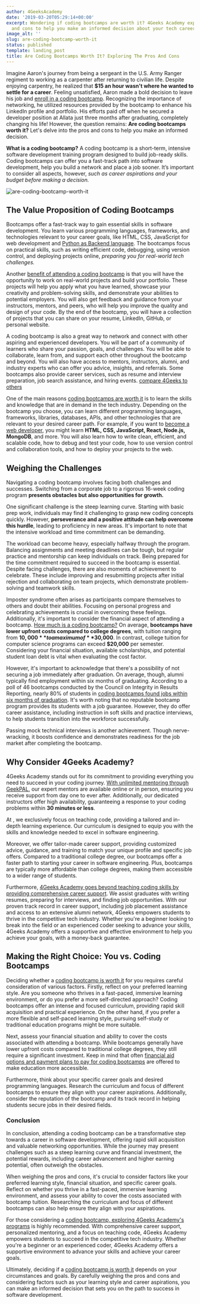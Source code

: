 ```yaml
---
author: 4GeeksAcademy
date: '2019-03-20T05:29:14+00:00'
excerpt: Wondering if coding bootcamps are worth it? 4Geeks Academy explores the pros
  and cons to help you make an informed decision about your tech career.
image_alt: ''
slug: are-coding-bootcamp-worth-it
status: published
template: landing_post
title: Are Coding Bootcamps Worth It? Exploring The Pros And Cons
---
```

Imagine Aaron's journey from being a sergeant in the U.S. Army Ranger regiment to working as a carpenter after returning to civilian life. Despite enjoying carpentry, he realized that **$15 an hour wasn't where he wanted to settle for a career**. Feeling unsatisfied, Aaron made a bold decision to leave his job and [enroll in a coding bootcamp](https://4geeksacademy.com/us/coding-bootcamp). Recognizing the importance of networking, he utilized resources provided by the bootcamp to enhance his LinkedIn profile and portfolio. His efforts paid off when he secured a developer position at Allata just three months after graduating, completely changing his life! However, the question remains: **Are coding bootcamps worth it?** Let's delve into the pros and cons to help you make an informed decision.

**What is a coding bootcamp?** A coding bootcamp is a short-term, intensive software development training program designed to build job-ready skills. Coding bootcamps can offer you a fast-track path into software development, help you build a network and place a job sooner. It’s important to consider all aspects, however, *such as career aspirations and your budget before making a decision.*

![are-coding-bootcamp-worth-it](https://breathecode.herokuapp.com/v1/media/file/coding-bootcamp-choise-jpg "are coding bootcamp worth it")

## The Value Proposition of Coding Bootcamps

Bootcamps offer a fast-track way to gain essential skills in software development. You learn various programming languages, frameworks, and technologies relevant to your career goals, like HTML, CSS, JavaScript for web development and [Python as Backend language](https://4geeksacademy.com/us/python-bootcamp/why-we-teach-python-4geeks). The bootcamps focus on practical skills, such as writing efficient code, debugging, using version control, and deploying projects online, *preparing you for real-world tech challenges.*

Another [benefit of attending a coding bootcamp](https://4geeksacademy.com/us/full-stack-developer/full-stack-bootcamp) is that you will have the opportunity to work on real-world projects and build your portfolio. These projects will help you apply what you have learned, showcase your creativity and problem-solving skills, and demonstrate your abilities to potential employers. You will also get feedback and guidance from your instructors, mentors, and peers, who will help you improve the quality and design of your code. By the end of the bootcamp, you will have a collection of projects that you can share on your resume, LinkedIn, GitHub, or personal website.

A coding bootcamp is also a great way to network and connect with other aspiring and experienced developers. You will be part of a community of learners who share your passion, goals, and challenges. You will be able to collaborate, learn from, and support each other throughout the bootcamp and beyond. You will also have access to mentors, instructors, alumni, and industry experts who can offer you advice, insights, and referrals. Some bootcamps also provide career services, such as resume and interview preparation, job search assistance, and hiring events. [compare 4Geeks to others](https://4geeksacademy.com/us/geeks-vs-others)

One of the main reasons [coding bootcamps are worth it](https://4geeksacademy.com/us/coding-bootcamp) is to learn the skills and knowledge that are in demand in the tech industry. Depending on the bootcamp you choose, you can learn different programming languages, frameworks, libraries, databases, APIs, and other technologies that are relevant to your desired career path. For example, if you want to [become a web developer](https://4geeksacademy.com/us/full-stack-developer/how-to-become-a-full-stack-developer), you might learn **HTML, CSS, JavaScript, React, Node.js, MongoDB**, and more. You will also learn how to write clean, efficient, and scalable code, how to debug and test your code, how to use version control and collaboration tools, and how to deploy your projects to the web.

## Weighing the Challenges

Navigating a coding bootcamp involves facing both challenges and successes. Switching from a corporate job to a rigorous 16-week coding program **presents obstacles but also opportunities for growth.**

One significant challenge is the steep learning curve. Starting with basic prep work, individuals may find it challenging to grasp new coding concepts quickly. However, **perseverance and a positive attitude can help overcome this hurdle**, leading to proficiency in new areas. It's important to note that the intensive workload and time commitment can be demanding.

The workload can become heavy, especially halfway through the program. Balancing assignments and meeting deadlines can be tough, but regular practice and mentorship can keep individuals on track. Being prepared for the time commitment required to succeed in the bootcamp is essential. Despite facing challenges, there are also moments of achievement to celebrate. These include improving and resubmitting projects after initial rejection and collaborating on team projects, which demonstrate problem-solving and teamwork skills.

Imposter syndrome often arises as participants compare themselves to others and doubt their abilities. Focusing on personal progress and celebrating achievements is crucial in overcoming these feelings. Additionally, it's important to consider the financial aspect of attending a bootcamp. [How much is a coding bootcamp?](https://4geeksacademy.com/us/coding-bootcamp/how-much-is-a-coding-bootcamp) On average, **bootcamps have lower upfront costs compared to college degrees**, with tuition ranging from **$10,000** to a maximum of **$30,000**. In contrast, college tuition for computer science programs can exceed **$20,000** per semester. Considering your financial situation, available scholarships, and potential student loan debt is vital when evaluating the cost factor.

However, it's important to acknowledge that there's a possibility of not securing a job immediately after graduation. On average, though, alumni typically find employment within six months of graduating. According to a poll of 46 bootcamps conducted by the Council on Integrity in Results Reporting, nearly 80% of students in [coding bootcamps found jobs within six months of graduation](https://4geeksacademy.com/us/full-stack-developer/full-stack-developer-interview-questions). It's worth noting that no reputable bootcamp program provides its students with a job guarantee. However, they do offer career assistance, including instruction in soft skills and practice interviews, to help students transition into the workforce successfully.

Passing mock technical interviews is another achievement. Though nerve-wracking, it boosts confidence and demonstrates readiness for the job market after completing the bootcamp.

## Why Consider 4Geeks Academy?

4Geeks Academy stands out for its commitment to providing everything you need to succeed in your coding journey. [With unlimited mentoring through GeekPAL](https://4geeksacademy.com/us/geekpal-support), our expert mentors are available online or in person, ensuring you receive support from day one to ever after. Additionally, our dedicated instructors offer high availability, guaranteeing a response to your coding problems within **30 minutes or less**.

At , we exclusively focus on teaching code, providing a tailored and in-depth learning experience. Our curriculum is designed to equip you with the skills and knowledge needed to excel in software engineering.

Moreover, we offer tailor-made career support, providing customized advice, guidance, and training to match your unique profile and specific job offers. Compared to a traditional college degree, our bootcamps offer a faster path to starting your career in software engineering. Plus, bootcamps are typically more affordable than college degrees, making them accessible to a wider range of students.

Furthermore, [4Geeks Academy goes beyond teaching coding skills by providing comprehensive career support](https://4geeksacademy.com/us/coding-campus/online-coding-bootcamp). We assist graduates with writing resumes, preparing for interviews, and finding job opportunities. With our proven track record in career support, including job placement assistance and access to an extensive alumni network, 4Geeks empowers students to thrive in the competitive tech industry. Whether you're a beginner looking to break into the field or an experienced coder seeking to advance your skills, 4Geeks Academy offers a supportive and effective environment to help you achieve your goals, with a money-back guarantee.

## Making the Right Choice: You vs. Coding Bootcamps

Deciding whether a [coding bootcamp is worth it](https://4geeksacademy.com/us/coding-bootcamp) for you requires careful consideration of various factors. Firstly, reflect on your preferred learning style. Are you someone who thrives in a fast-paced, immersive learning environment, or do you prefer a more self-directed approach? Coding bootcamps offer an intense and focused curriculum, providing rapid skill acquisition and practical experience. On the other hand, if you prefer a more flexible and self-paced learning style, pursuing self-study or traditional education programs might be more suitable.

Next, assess your financial situation and ability to cover the costs associated with attending a bootcamp. While bootcamps generally have lower upfront costs compared to traditional college degrees, they still require a significant investment. Keep in mind that often [financial aid options and payment plans to pay for coding bootcamps](https://4geeksacademy.com/us/trends-and-tech/pay-tuition-4geeks) are offered to make education more accessible.

Furthermore, think about your specific career goals and desired programming languages. Research the curriculum and focus of different bootcamps to ensure they align with your career aspirations. Additionally, consider the reputation of the bootcamp and its track record in helping students secure jobs in their desired fields.


### Conclusion

In conclusion, attending a coding bootcamp can be a transformative step towards a career in software development, offering rapid skill acquisition and valuable networking opportunities. While the journey may present challenges such as a steep learning curve and financial investment, the potential rewards, including career advancement and higher earning potential, often outweigh the obstacles.

When weighing the pros and cons, it's crucial to consider factors like your preferred learning style, financial situation, and specific career goals. Reflect on whether you thrive in a fast-paced, immersive learning environment, and assess your ability to cover the costs associated with bootcamp tuition. Researching the curriculum and focus of different bootcamps can also help ensure they align with your aspirations.

For those considering a [coding bootcamp, exploring 4Geeks Academy's programs](https://4geeksacademy.com/us/coding-bootcamps/part-time-full-stack-developer) is highly recommended. With comprehensive career support, personalized mentoring, and a focus on teaching code, 4Geeks Academy empowers students to succeed in the competitive tech industry. Whether you're a beginner or an experienced coder, 4Geeks Academy offers a supportive environment to advance your skills and achieve your career goals.

Ultimately, deciding if a [coding bootcamp is worth it](https://4geeksacademy.com/us/coding-bootcamp) depends on your circumstances and goals. By carefully weighing the pros and cons and considering factors such as your learning style and career aspirations, you can make an informed decision that sets you on the path to success in software development.